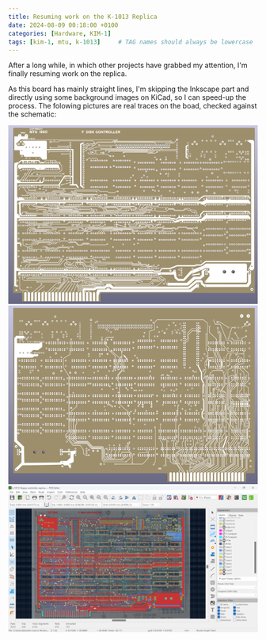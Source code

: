 ```yaml
---
title: Resuming work on the K-1013 Replica
date: 2024-08-09 00:18:00 +0100
categories: [Hardware, KIM-1]
tags: [kim-1, mtu, k-1013]     # TAG names should always be lowercase
---
```

After a long while, in which other projects have grabbed my attention, I'm finally resuming work on the replica.

As this board has mainly straight lines, I'm skipping the Inkscape part and directly using some background images on KiCad, so I can speed-up the process. The folowing pictures are real traces on the boad, checked against the schematic:

![img-description](/assets/img/posts/2024-08-09-Resuming-work-on-the-K-1013-replica/k-1013-progress-front.png)
![img-description](/assets/img/posts/2024-08-09-Resuming-work-on-the-K-1013-replica/k-1013-progress-back.png)
![img-description](/assets/img/posts/2024-08-09-Resuming-work-on-the-K-1013-replica/k-1013-progress-kicad.png)
